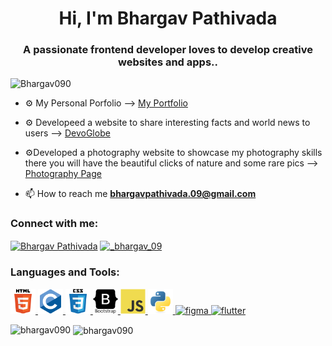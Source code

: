 <h1 align="center">Hi, I'm Bhargav Pathivada</h1>
<h3 align="center">A passionate frontend developer loves to develop creative websites and apps..</h3>

<p align="left"> <img src="https://komarev.com/ghpvc/?username=Bhargav090&label=Profile%20views&color=0e75b6&style=flat" alt="Bhargav090" /> </p>

- ⚙️ My Personal Porfolio --> [My Portfolio](https://bhargav090.github.io/My_Portfolio/)

- ⚙️ Developeed a website to share interesting facts and world news to users --> [DevoGlobe](https://devoglobe.netlify.app/)

- ⚙️Developed a photography website to showcase my photography skills there you will have the beautiful clicks of nature and some rare pics --> [Photography Page](https://natureview2.netlify.app/)

- 📫 How to reach me **bhargavpathivada.09@gmail.com**

<h3 align="left">Connect with me:</h3>
<p align="left">
<a href="https://linkedin.com/in/Bhargav Pathivada" target="blank"><img align="center" src="https://raw.githubusercontent.com/rahuldkjain/github-profile-readme-generator/master/src/images/icons/Social/linked-in-alt.svg" alt="Bhargav Pathivada" height="30" width="40" /></a>
<a href="https://instagram.com/_bhargav_09" target="blank"><img align="center" src="https://raw.githubusercontent.com/rahuldkjain/github-profile-readme-generator/master/src/images/icons/Social/instagram.svg" alt="_bhargav_09" height="30" width="40" /></a>
</p>

<h3 align="left">Languages and Tools:</h3>
<p align="left"> 
<a href="https://www.w3.org/html/" target="_blank" rel="noreferrer"> 
<img src="https://raw.githubusercontent.com/devicons/devicon/master/icons/html5/html5-original-wordmark.svg" alt="html5" width="40" height="40"/> </a> 

 <a href="https://www.cprogramming.com/" target="_blank" rel="noreferrer">
 <img src="https://raw.githubusercontent.com/devicons/devicon/master/icons/c/c-original.svg" alt="c" width="40" height="40"/> </a> 

<a href="https://www.w3schools.com/css/" target="_blank" rel="noreferrer">
 <img src="https://raw.githubusercontent.com/devicons/devicon/master/icons/css3/css3-original-wordmark.svg" alt="css3" width="40" height="40"/> </a>
<a href="https://getbootstrap.com" target="_blank" rel="noreferrer">
 <img src="https://raw.githubusercontent.com/devicons/devicon/master/icons/bootstrap/bootstrap-plain-wordmark.svg" alt="bootstrap" width="40" height="40"/> 
</a>
<a href="https://developer.mozilla.org/en-US/docs/Web/JavaScript" target="_blank" rel="noreferrer">
 <img src="https://raw.githubusercontent.com/devicons/devicon/master/icons/javascript/javascript-original.svg" alt="javascript" width="40" height="40"/> </a> 
<a href="https://www.python.org" target="_blank" rel="noreferrer"> 

<img src="https://raw.githubusercontent.com/devicons/devicon/master/icons/python/python-original.svg" alt="python" width="40" height="40"/>
 </a>
 <a href="https://www.figma.com/" target="_blank" rel="noreferrer">
 <img src="https://www.vectorlogo.zone/logos/figma/figma-icon.svg" alt="figma" width="40" height="40"/> </a> 

<a href="https://flutter.dev" target="_blank" rel="noreferrer">
 <img src="https://www.vectorlogo.zone/logos/flutterio/flutterio-icon.svg" alt="flutter" width="40" height="40"/> </a>

 </p>

<p><img align="left" src="https://github-readme-stats.vercel.app/api/top-langs?username=bhargav090&show_icons=true&locale=en&layout=compact" alt="bhargav090" /></p>

<p>&nbsp;<img align="center" src="https://github-readme-stats.vercel.app/api?username=bhargav090&show_icons=true&locale=en" alt="bhargav090" /></p>
